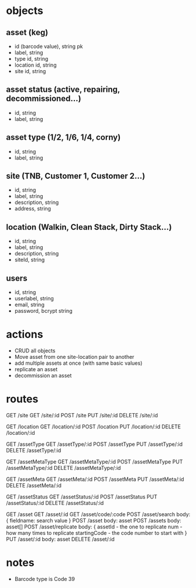 objects
===

asset (keg)
---
- id (barcode value), string pk
- label, string
- type id, string
- location id, string
- site id, string


asset status (active, repairing, decommissioned...)
---
- id, string
- label, string

asset type (1/2, 1/6, 1/4, corny)
---
- id, string
- label, string


site (TNB, Customer 1, Customer 2...)
---
- id, string
- label, string
- description, string
- address, string


location (Walkin, Clean Stack, Dirty Stack...)
---
- id, string
- label, string
- description, string
- siteId, string 


users
---
- id, string
- userlabel, string
- email, string
- password, bcrypt string


actions
===
- CRUD all objects
- Move asset from one site-location pair to another
- add multiple assets at once (with same basic values)
- replicate an asset
- decommission an asset

routes
===
GET /site
GET /site/:id
POST /site
PUT /site/:id
DELETE /site/:id

GET /location
GET /location/:id
POST /location
PUT /location/:id
DELETE /location/:id

GET /assetType
GET /assetType/:id
POST /assetType
PUT /assetType/:id
DELETE /assetType/:id

GET /assetMetaType
GET /assetMetaType/:id
POST /assetMetaType
PUT /assetMetaType/:id
DELETE /assetMetaType/:id

GET /assetMeta
GET /assetMeta/:id
POST /assetMeta
PUT /assetMeta/:id
DELETE /assetMeta/:id

GET /assetStatus
GET /assetStatus/:id
POST /assetStatus
PUT /assetStatus/:id
DELETE /assetStatus/:id

GET /asset
GET /asset/:id
GET /asset/code/:code
POST /asset/search
  body: {
    fieldname: search value
  }
POST /asset
  body: asset
POST /assets
  body: asset[]
POST /asset/replicate
  body: {
    assetId - the one to replicate
    num - how many times to replicate
    startingCode - the code number to start with
  }
PUT /asset/:id
  body: asset
DELETE /asset/:id

notes
===
- Barcode type is Code 39
